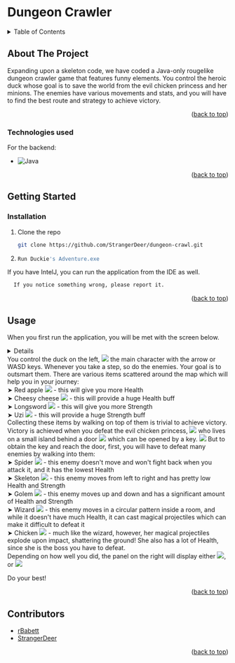 # Dungeon Crawler

<a name="readme-top"></a>

<details>
  <summary>Table of Contents</summary>
  <ol>
    <li>
      <a href="#about-the-project">About The Project</a>
      <ul>
        <li><a href="#technologies-used">Technologies used</a></li>
      </ul>
    </li>
    <li>
      <a href="#getting-started">Getting Started</a>
      <ul>
        <li><a href="#installation">Installation</a></li>
      </ul>
    </li>
    <li><a href="#usage">Usage</a></li>
    <li><a href="#contributors">Contributors</a></li>
  </ol>
</details>



<!-- ABOUT THE PROJECT -->
## About The Project

Expanding upon a skeleton code, we have coded a Java-only rougelike dungeon crawler game that features funny elements. You control the heroic duck whose goal is to save the world from the evil chicken princess and her minions. The enemies have various movements and stats, and you will have to find the best route and strategy to achieve victory.

<p align="right">(<a href="#readme-top">back to top</a>)</p>

### Technologies used
For the backend:
* ![Java](https://img.shields.io/badge/java-%23ED8B00.svg?style=for-the-badge&logo=openjdk&logoColor=white)

<p align="right">(<a href="#readme-top">back to top</a>)</p>

## Getting Started
### Installation
1. Clone the repo
   ```sh
   git clone https://github.com/StrangerDeer/dungeon-crawl.git
   ```
2. 
   ```sh
   Run Duckie's Adventure.exe
   ```

  If you have IntelJ, you can run the application from the IDE as well.

  ```sh
    If you notice something wrong, please report it.
  ```
<p align="right">(<a href="#readme-top">back to top</a>)</p>

## Usage

When you first run the application, you will be met with the screen below.
<details>
   <img src="https://github.com/StrangerDeer/dungeon-crawl/assets/113454591/16d6e5ff-bdf3-426a-9155-0bffde71f130" />

</details>
You control the duck on the left,
<img src="https://github.com/StrangerDeer/dungeon-crawl/assets/113454591/ca455b1f-d25e-42d7-ba35-3d6df4bd9eef"/>
the main character with the arrow or WASD keys. Whenever you take a step, so do the enemies. Your goal is to outsmart them. There are various items scattered around the map which will help you in your journey:<br>
➤ Red apple <img src="https://github.com/StrangerDeer/dungeon-crawl/assets/113454591/3c8fa21e-e282-432e-8b43-6d82945daae2"/> - this will give you more Health<br>
➤ Cheesy cheese <img src="https://github.com/StrangerDeer/dungeon-crawl/assets/113454591/70c8ccd8-2e4d-487c-a748-c1ff07e8ea05"/> - this will provide a huge Health buff<br>
➤ Longsword <img src="https://github.com/StrangerDeer/dungeon-crawl/assets/113454591/0367c050-73c2-410f-a6bd-e068f9cb9d03"/> - this will give you more Strength<br>
➤ Uzi <img src="https://github.com/StrangerDeer/dungeon-crawl/assets/113454591/d284acd6-3aec-4038-a726-70484f3100a9"/> - this will provide a huge Strength buff<br>
Collecting these items by walking on top of them is trivial to achieve victory. Victory is achieved when you defeat the evil chicken princess,
<img src="https://github.com/StrangerDeer/dungeon-crawl/assets/113454591/b7c90e13-7e59-413e-94d7-2d95528c491b"/>
who lives on a small island behind a door
<img src="https://github.com/StrangerDeer/dungeon-crawl/assets/113454591/1ce6a3c0-dc4a-4813-8188-941f249d56e6"/>
which can be opened by a key.
<img src="https://github.com/StrangerDeer/dungeon-crawl/assets/113454591/499d0ddb-a710-4d20-a90e-0e21ef9abc1d"/>
But to obtain the key and reach the door, first, you will have to defeat many enemies by walking into them:<br>
➤ Spider <img src="https://github.com/StrangerDeer/dungeon-crawl/assets/113454591/7065589a-e1f3-4d8b-9266-c206f83499a4"/> - this enemy doesn't move and won't fight back when you attack it, and it has the lowest Health<br>
➤ Skeleton <img src="https://github.com/StrangerDeer/dungeon-crawl/assets/113454591/c130e01d-2d67-4708-9bae-50aea93039e8"/> - this enemy moves from left to right and has pretty low Health and Strength<br>
➤ Golem <img src="https://github.com/StrangerDeer/dungeon-crawl/assets/113454591/b0be0df0-ea3b-4332-9e04-ac1f85eae5c6"/> - this enemy moves up and down and has a significant amount of Health and Strength<br>
➤ Wizard <img src="https://github.com/StrangerDeer/dungeon-crawl/assets/113454591/77914951-507e-4c66-8032-0b207f69987f"/> - this enemy moves in a circular pattern inside a room, and while it doesn't have much Health, it can cast magical projectiles which can make it difficult to defeat it<br>
➤ Chicken <img src="https://github.com/StrangerDeer/dungeon-crawl/assets/113454591/69f99230-3b43-431f-b768-97538a97eca2"/> - much like the wizard, however, her magical projectiles explode upon impact, shattering the ground! She also has a lot of Health, since she is the boss you have to defeat.<br>
Depending on how well you did, the panel on the right will display either
<img src="https://github.com/StrangerDeer/dungeon-crawl/assets/113454591/55ef8345-d3a5-4ef8-91cf-63af522243cd"/>, or
<img src="https://github.com/StrangerDeer/dungeon-crawl/assets/113454591/68b35a67-c172-42fe-b970-cbf79a1d0245"/>

Do your best!
<p align="right">(<a href="#readme-top">back to top</a>)</p>


## Contributors
- [rBabett](https://github.com/rBabett)
- [StrangerDeer](https://github.com/StrangerDeer)

<p align="right">(<a href="#readme-top">back to top</a>)</p>


[contributors-shield]: https://img.shields.io/github/contributors/othneildrew/Best-README-Template.svg?style=for-the-badge
[contributors-url]: https://github.com/othneildrew/Best-README-Template/graphs/contributors
[forks-shield]: https://img.shields.io/github/forks/othneildrew/Best-README-Template.svg?style=for-the-badge
[forks-url]: https://github.com/othneildrew/Best-README-Template/network/members
[stars-shield]: https://img.shields.io/github/stars/othneildrew/Best-README-Template.svg?style=for-the-badge
[stars-url]: https://github.com/othneildrew/Best-README-Template/stargazers
[issues-shield]: https://img.shields.io/github/issues/othneildrew/Best-README-Template.svg?style=for-the-badge
[issues-url]: https://github.com/othneildrew/Best-README-Template/issues
[license-shield]: https://img.shields.io/github/license/othneildrew/Best-README-Template.svg?style=for-the-badge
[license-url]: https://github.com/othneildrew/Best-README-Template/blob/master/LICENSE.txt
[linkedin-shield]: https://img.shields.io/badge/-LinkedIn-black.svg?style=for-the-badge&logo=linkedin&colorB=555
[linkedin-url]: https://linkedin.com/in/othneildrew
[product-screenshot]: images/screenshot.png
[Next.js]: https://img.shields.io/badge/next.js-000000?style=for-the-badge&logo=nextdotjs&logoColor=white
[Next-url]: https://nextjs.org/
[React.js]: https://img.shields.io/badge/React-20232A?style=for-the-badge&logo=react&logoColor=61DAFB
[React-url]: https://reactjs.org/
[Vue.js]: https://img.shields.io/badge/Vue.js-35495E?style=for-the-badge&logo=vuedotjs&logoColor=4FC08D
[Vue-url]: https://vuejs.org/
[Angular.io]: https://img.shields.io/badge/Angular-DD0031?style=for-the-badge&logo=angular&logoColor=white
[Angular-url]: https://angular.io/
[Svelte.dev]: https://img.shields.io/badge/Svelte-4A4A55?style=for-the-badge&logo=svelte&logoColor=FF3E00
[Svelte-url]: https://svelte.dev/
[Laravel.com]: https://img.shields.io/badge/Laravel-FF2D20?style=for-the-badge&logo=laravel&logoColor=white
[Laravel-url]: https://laravel.com
[Bootstrap.com]: https://img.shields.io/badge/Bootstrap-563D7C?style=for-the-badge&logo=bootstrap&logoColor=white
[Bootstrap-url]: https://getbootstrap.com
[JQuery.com]: https://img.shields.io/badge/jQuery-0769AD?style=for-the-badge&logo=jquery&logoColor=white
[JQuery-url]: https://jquery.com 

